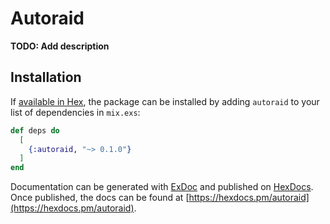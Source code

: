 # Autoraid

**TODO: Add description**

## Installation

If [available in Hex](https://hex.pm/docs/publish), the package can be installed
by adding `autoraid` to your list of dependencies in `mix.exs`:

```elixir
def deps do
  [
    {:autoraid, "~> 0.1.0"}
  ]
end
```

Documentation can be generated with [ExDoc](https://github.com/elixir-lang/ex_doc)
and published on [HexDocs](https://hexdocs.pm). Once published, the docs can
be found at [https://hexdocs.pm/autoraid](https://hexdocs.pm/autoraid).

